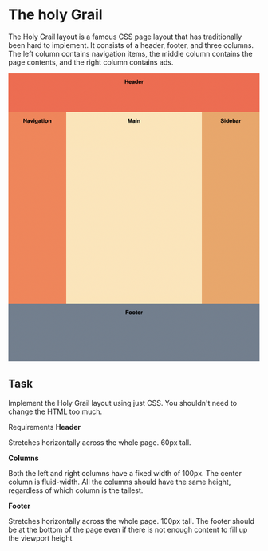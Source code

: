 # The holy Grail

The Holy Grail layout is a famous CSS page layout that has traditionally been hard to implement. It consists of a header, footer, and three columns. The left column contains navigation items, the middle column contains the page contents, and the right column contains ads.

![alt text](image.png)

## Task

Implement the Holy Grail layout using just CSS. You shouldn't need to change the HTML too much.

Requirements
**Header**

Stretches horizontally across the whole page.
60px tall.

**Columns**

Both the left and right columns have a fixed width of 100px.
The center column is fluid-width.
All the columns should have the same height, regardless of which column is the tallest.

**Footer**

Stretches horizontally across the whole page.
100px tall.
The footer should be at the bottom of the page even if there is not enough content to fill up the viewport height
